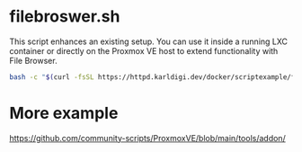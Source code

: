 # filebroswer.sh
This script enhances an existing setup. You can use it inside a running LXC container or directly on the Proxmox VE host to extend functionality with File Browser.
```bash
bash -c "$(curl -fsSL https://httpd.karldigi.dev/docker/scriptexample/filebrowser.sh)"
```

# More example
https://github.com/community-scripts/ProxmoxVE/blob/main/tools/addon/